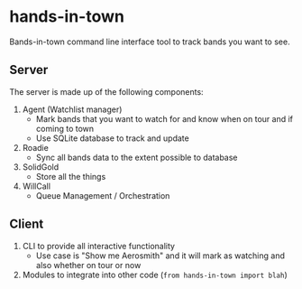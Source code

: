 # hands-in-town

Bands-in-town command line interface tool to track bands you want to see.

## Server

The server is made up of the following components:

1. Agent (Watchlist manager)
    - Mark bands that you want to watch for and know when on tour and if coming to town
    - Use SQLite database to track and update
2. Roadie
    - Sync all bands data to the extent possible to database
3. SolidGold
    - Store all the things
4. WillCall
    - Queue Management / Orchestration

## Client

1. CLI to provide all interactive functionality
    - Use case is "Show me Aerosmith" and it will mark as watching and also whether on tour or now
2. Modules to integrate into other code (`from hands-in-town import blah`)
